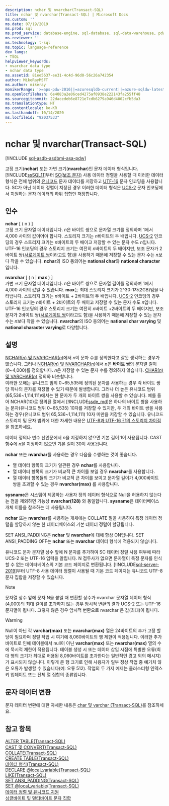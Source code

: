 ```yaml
---
description: nchar 및 nvarchar(Transact-SQL)
title: nchar 및 nvarchar(Transact-SQL) | Microsoft Docs
ms.custom: ''
ms.date: 07/19/2019
ms.prod: sql
ms.prod_service: database-engine, sql-database, sql-data-warehouse, pdw
ms.reviewer: ''
ms.technology: t-sql
ms.topic: language-reference
dev_langs:
- TSQL
helpviewer_keywords:
- nvarchar data type
- nchar data type
ms.assetid: 81ee5637-ee31-4c4d-96d0-56c26a742354
author: MikeRayMSFT
ms.author: mikeray
monikerRange: '>=aps-pdw-2016||=azuresqldb-current||=azure-sqldw-latest||>=sql-server-2016||=sqlallproducts-allversions||>=sql-server-linux-2017||=azuresqldb-mi-current'
ms.openlocfilehash: 6e4083a2e06ced4275af0938e222143fa255ff48
ms.sourcegitcommit: 22dacedeb6e8721e7cdb6279a946d4002cfb5da3
ms.translationtype: HT
ms.contentlocale: ko-KR
ms.lasthandoff: 10/14/2020
ms.locfileid: "92037533"
---
```

# <a name="nchar-and-nvarchar-transact-sql"></a>nchar 및 nvarchar(Transact-SQL)
[!INCLUDE [sql-asdb-asdbmi-asa-pdw](../../includes/applies-to-version/sql-asdb-asdbmi-asa-pdw.md)]

고정 크기(**nchar**) 또는 가변 크기(**nvarchar**)인 문자 데이터 형식입니다. [!INCLUDE[ssSQL11](../../includes/sssql11-md.md)]부터 [SC(보조 문자)](../../relational-databases/collations/collation-and-unicode-support.md#Supplementary_Characters) 사용 데이터 정렬을 사용할 때 이러한 데이터 형식은 전체 범위의 [유니코드](../../relational-databases/collations/collation-and-unicode-support.md#Unicode_Defn) 문자 데이터를 저장하고 [UTF-16](https://www.wikipedia.org/wiki/UTF-16) 문자 인코딩을 사용합니다. SC가 아닌 데이터 정렬이 지정된 경우 이러한 데이터 형식은 [UCS-2](https://www.wikipedia.org/wiki/Universal_Coded_Character_Set#Encoding_forms) 문자 인코딩에서 지원하는 문자 데이터의 하위 집합만 저장합니다.

## <a name="arguments"></a>인수
**nchar** [ ( n ) ]  
고정 크기 문자열 데이터입니다. *n*은 바이트 쌍으로 문자열 크기를 정의하며 1에서 4,000 사이의 값이어야 합니다. 스토리지 크기는 *n*바이트의 두 배입니다. [UCS-2](https://www.wikipedia.org/wiki/UTF-16#U+0000_to_U+D7FF_and_U+E000_to_U+FFFF) 인코딩의 경우 스토리지 크기는 *n*바이트의 두 배이고 저장할 수 있는 문자 수도 *n*입니다. UTF-16 인코딩의 경우 스토리지 크기는 여전히 *n*바이트의 두 배이지만, 보조 문자가 2바이트 쌍([서로게이트 쌍](https://www.wikipedia.org/wiki/UTF-16#U+010000_to_U+10FFFF)이라고도 함)을 사용하기 때문에 저장할 수 있는 문자 수는 *n*보다 작을 수 있습니다. **nchar**의 ISO 동의어는 **national char**와 **national character**입니다.
  
**nvarchar** [ ( n | **max** ) ]  
가변 크기 문자열 데이터입니다. *n*은 바이트 쌍으로 문자열 길이를 정의하며 1에서 4,000 사이의 값일 수 있습니다. **max**는 최대 스토리지 크기가 2^30-1자(2GB)임을 나타냅니다. 스토리지 크기는 *n*바이트 + 2바이트의 두 배입니다. [UCS-2](https://www.wikipedia.org/wiki/UTF-16#U+0000_to_U+D7FF_and_U+E000_to_U+FFFF) 인코딩의 경우 스토리지 크기는 *n*바이트 + 2바이트의 두 배이고 저장할 수 있는 문자 수도 *n*입니다. UTF-16 인코딩의 경우 스토리지 크기는 여전히 *n*바이트 +2바이트의 두 배이지만, 보조 문자가 2바이트 쌍([서로게이트 쌍](https://www.wikipedia.org/wiki/UTF-16#U+010000_to_U+10FFFF)이라고도 함)을 사용하기 때문에 저장할 수 있는 문자 수는 *n*보다 작을 수 있습니다. **nvarchar**의 ISO 동의어는 **national char varying** 및 **national character varying**로 다양합니다.
  
## <a name="remarks"></a>설명  
[NCHAR(*n*) 및 NVARCHAR(*n*)](../../t-sql/data-types/nchar-and-nvarchar-transact-sql.md)에서 *n*이 문자 수를 정의한다고 잘못 생각하는 경우가 많습니다. 그러나 [NCHAR(*n*) 및 NVARCHAR(*n*)](../../t-sql/data-types/nchar-and-nvarchar-transact-sql.md)에서 *n*은 **바이트 쌍**의 문자열 길이(0~4,000)를 정의합니다. *n*은 저장할 수 있는 문자 수를 정의하지 않습니다. [CHAR(*n*) 및 VARCHAR(*n*)](../../t-sql/data-types/char-and-varchar-transact-sql.md) 정의와 비슷합니다.   
이러한 오해는 유니코드 범위 0~65,535에 정의된 문자를 사용하는 경우 각 바이트 쌍당 하나의 문자를 저장할 수 있기 때문에 발생합니다. 그러나 더 높은 유니코드 범위(65,536~1,114,111)에서는 한 문자가 두 개의 바이트 쌍을 사용할 수 있습니다. 예를 들어 NCHAR(10)로 정의된 열에서 [!INCLUDE[ssde_md](../../includes/ssde_md.md)]은 하나의 바이트 쌍을 사용하는 문자(유니코드 범위 0~65,535) 10자를 저장할 수 있지만, 두 개의 바이트 쌍을 사용하는 경우(유니코드 범위 65,536~1,114,111) 10자 미만을 저장할 수 있습니다. 유니코드 스토리지 및 문자 범위에 대한 자세한 내용은 [UTF-8과 UTF-16 간의 스토리지 차이점](../../relational-databases/collations/collation-and-unicode-support.md#storage_differences)을 참조하세요.     

데이터 정의나 변수 선언문에서 *n*을 지정하지 않으면 기본 길이 1이 사용됩니다. CAST 함수에 *n*을 지정하지 않으면 기본 길이 30이 사용됩니다.

**nchar** 또는 **nvarchar**를 사용하는 경우 다음을 수행하는 것이 좋습니다.
- 열 데이터 항목의 크기가 일관된 경우 **nchar**를 사용합니다.  
- 열 데이터 항목의 크기가 비교적 큰 차이를 보일 경우 **nvarchar**를 사용합니다.  
- 열 데이터 항목들의 크기가 비교적 큰 차이를 보이고 문자열 길이가 4,000바이트 쌍을 초과할 수 있는 경우 **nvarchar(max)** 를 사용합니다.  
  
**sysname**은 시스템이 제공하는 사용자 정의 데이터 형식으로 Null을 허용하지 않는다는 점을 제외하면 기능상 **nvarchar(128)** 와 동일합니다. **sysname**은 데이터베이스 개체 이름을 참조하는 데 사용됩니다.
  
**nchar** 또는 **nvarchar**를 사용하는 개체에는 COLLATE 절을 사용하여 특정 데이터 정렬을 할당하지 않는 한 데이터베이스의 기본 데이터 정렬이 할당됩니다.
  
SET ANSI_PADDING은 **nchar** 및 **nvarchar**에 대해 항상 ON입니다. SET ANSI_PADDING OFF는 **nchar** 또는 **nvarchar** 데이터 형식에 적용되지 않습니다.
  
유니코드 문자 문자열 상수 앞에 N 문자를 추가하여 SC 데이터 정렬 사용 여부에 따라 UCS-2 또는 UTF-16 입력을 알립니다. N 접두사가 없으면 문자열이 특정 문자를 인식할 수 없는 데이터베이스의 기본 코드 페이지로 변환됩니다. [!INCLUDE[sql-server-2019](../../includes/sssqlv15-md.md)]부터 UTF-8 사용 데이터 정렬이 사용될 때 기본 코드 페이지는 유니코드 UTF-8 문자 집합을 저장할 수 있습니다. 
 
> [!NOTE]  
> 문자열 상수 앞에 문자 N을 붙일 때 변환할 상수가 nvarchar 문자열 데이터 형식(4,000)의 최대 길이를 초과하지 않는 경우 암시적 변환의 결과 UCS-2 또는 UTF-16 문자열이 됩니다. 그렇지 않은 경우 암시적 변환으로 nvarchar 큰 값(최대)이 됩니다.
  
> [!WARNING]  
> Null이 아닌 각 **varchar(max)** 또는 **nvarchar(max)** 열은 24바이트의 추가 고정 할당이 필요하며 정렬 작업 시 여기에 8,060바이트의 행 제한이 적용됩니다. 이러한 추가 바이트로 인해 테이블에서 null이 아닌 **varchar(max)** 또는 **nvarchar(max)** 열의 수에 묵시적 제한이 적용됩니다. 테이블 생성 시 또는 데이터 삽입 시점에 특별한 오류(최대 행의 크기가 최대로 허용된 8,060바이트를 초과한다는 일반적인 경고 외의 메시지)가 표시되지 않습니다. 이렇게 큰 행 크기로 인해 사용자가 일부 정상 작업 중 예기치 않은 오류가 발생할 수 있습니다(예: 오류 512).  작업의 두 가지 예제는 클러스터형 인덱스 키 업데이트 또는 전체 열 집합의 종류입니다.
  
## <a name="converting-character-data"></a>문자 데이터 변환  
문자 데이터 변환에 대한 자세한 내용은 [char 및 varchar &#40;Transact-SQL&#41;](../../t-sql/data-types/char-and-varchar-transact-sql.md)를 참조하세요.
  
## <a name="see-also"></a>참고 항목
[ALTER TABLE&#40;Transact-SQL&#41;](../../t-sql/statements/alter-table-transact-sql.md)  
[CAST 및 CONVERT&#40;Transact-SQL&#41;](../../t-sql/functions/cast-and-convert-transact-sql.md)  
[COLLATE&#40;Transact-SQL&#41;](../statements/collations.md)  
[CREATE TABLE&#40;Transact-SQL&#41;](../../t-sql/statements/create-table-transact-sql.md)  
[데이터 형식&#40;Transact-SQL&#41;](../../t-sql/data-types/data-types-transact-sql.md)  
[DECLARE @local_variable&#40;Transact-SQL&#41;](../../t-sql/language-elements/declare-local-variable-transact-sql.md)  
[LIKE&#40;Transact-SQL&#41;](../../t-sql/language-elements/like-transact-sql.md)  
[SET ANSI_PADDING&#40;Transact-SQL&#41;](../../t-sql/statements/set-ansi-padding-transact-sql.md)  
[SET @local_variable&#40;Transact-SQL&#41;](../../t-sql/language-elements/set-local-variable-transact-sql.md)    
[데이터 정렬 및 유니코드 지원](../../relational-databases/collations/collation-and-unicode-support.md)     
[싱글바이트 및 멀티바이트 문자 집합](/cpp/c-runtime-library/single-byte-and-multibyte-character-sets)  
